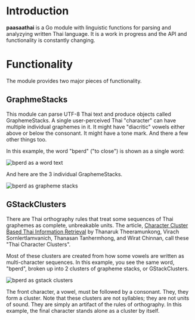 # Introduction

**paasaathai** is a Go module with linguistic functions for
parsing and analyzying written Thai language.
It is a work in progress and the API and functionality is constantly changing.

# Functionality

The module provides two major pieces of functionality.

## GraphmeStacks

This module can parse UTF-8 Thai text and produce objects called GraphemeStacks.
A single user-perceived Thai "character" can have multiple individual
graphemes in it. It might have "diacritic" vowels either above or below
the consonant. It might have a tone mark. And there a few other things too.

In this example, the word "bperd" ("to close") is shown as a single word:

![bperd as a word text](docs/example-bperd-word.jpg)

And here are the 3 individual GraphemeStacks.

![bperd as grapheme stacks](docs/example-bperd-grapheme-stacks.jpg)


## GStackClusters

There are Thai orthography rules that treat some sequences of Thai graphemes as
complete, unbreakable units. The article,
[Character Cluster Based Thai Information Retrieval](https://www.researchgate.net/profile/Virach-Sornlertlamvanich/publication/2853284_Character_Cluster_Based_Thai_Information_Retrieval/links/02e7e514db194bcb1f000000/Character-Cluster-Based-Thai-Information-Retrieval.pdf)
by Thanaruk Theeramunkong, Virach Sornlertlamvanich,
Thanasan Tanhermhong, and Wirat Chinnan, call these "Thai Character Clusters".

Most of these clusters are created from how some vowels are written as
multi-character sequences. In this example, you see the same word, "bperd",
broken up into 2 clusters of grapheme stacks, or GStackClusters.

![bperd as gstack clusters](docs/example-bperd-clusters.jpg)

The front character, a vowel, must be followed by a consonant.  They,
they form a cluster.  Note that these clusters are not syllables;
they are not units of sound. They are simply an artifact of the rules
of orthography. In this example, the final character stands alone
as a cluster by itself.
